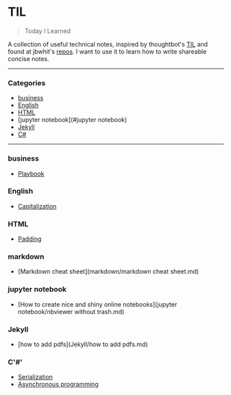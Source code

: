 # TIL

> Today I Learned

A collection of useful technical notes, inspired by thoughtbot's [TIL](https://github.com/thoughtbot/til) and found at jbwhit's [repos](https://github.com/jbwhit/til). I want to use it to learn how to write shareable concise notes.

---

### Categories

* [business](#business)
* [English](#English)
* [HTML](#HTML)
* [jupyter notebook](#jupyter notebook)
* [Jekyll](#Jekyll)
* [C#](#C#)

---

### business

- [Playbook](business/playbook.md)

### English

- [Capitalization](English/Capitalization.md)

### HTML

- [Padding](HTML/padding.md)

### markdown

- [Markdown cheat sheet](markdown/markdown cheat sheet.md)

### jupyter notebook
- [How to create nice and shiny online notebooks](jupyter notebook/nbviewer without trash.md)

### Jekyll
- [how to add pdfs](Jekyll/how to add pdfs.md)

### C'#'
- [Serialization](C%23/Serialization.md)
- [Asynchronous programming](C%23/AsyncAwait.md)